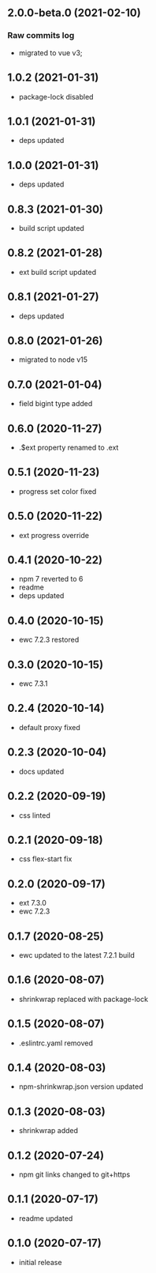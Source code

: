 ## 2.0.0-beta.0 (2021-02-10)

### Raw commits log

-   migrated to vue v3;

## 1.0.2 (2021-01-31)

-   package-lock disabled

## 1.0.1 (2021-01-31)

-   deps updated

## 1.0.0 (2021-01-31)

-   deps updated

## 0.8.3 (2021-01-30)

-   build script updated

## 0.8.2 (2021-01-28)

-   ext build script updated

## 0.8.1 (2021-01-27)

-   deps updated

## 0.8.0 (2021-01-26)

-   migrated to node v15

## 0.7.0 (2021-01-04)

-   field bigint type added

## 0.6.0 (2020-11-27)

-   .$ext property renamed to .ext

## 0.5.1 (2020-11-23)

-   progress set color fixed

## 0.5.0 (2020-11-22)

-   ext progress override

## 0.4.1 (2020-10-22)

-   npm 7 reverted to 6
-   readme
-   deps updated

## 0.4.0 (2020-10-15)

-   ewc 7.2.3 restored

## 0.3.0 (2020-10-15)

-   ewc 7.3.1

## 0.2.4 (2020-10-14)

-   default proxy fixed

## 0.2.3 (2020-10-04)

-   docs updated

## 0.2.2 (2020-09-19)

-   css linted

## 0.2.1 (2020-09-18)

-   css flex-start fix

## 0.2.0 (2020-09-17)

-   ext 7.3.0
-   ewc 7.2.3

## 0.1.7 (2020-08-25)

-   ewc updated to the latest 7.2.1 build

## 0.1.6 (2020-08-07)

-   shrinkwrap replaced with package-lock

## 0.1.5 (2020-08-07)

-   .eslintrc.yaml removed

## 0.1.4 (2020-08-03)

-   npm-shrinkwrap.json version updated

## 0.1.3 (2020-08-03)

-   shrinkwrap added

## 0.1.2 (2020-07-24)

-   npm git links changed to git+https

## 0.1.1 (2020-07-17)

-   readme updated

## 0.1.0 (2020-07-17)

-   initial release
